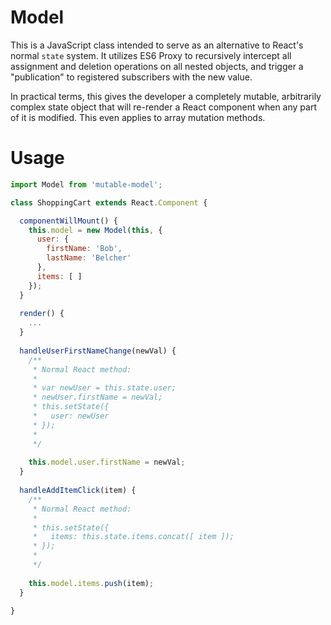 # Model

This is a JavaScript class intended to serve as an alternative to React's normal `state` system. It utilizes ES6 Proxy to recursively intercept all assignment and deletion operations on all nested objects, and trigger a "publication" to registered subscribers with the new value.

In practical terms, this gives the developer a completely mutable, arbitrarily complex state object that will re-render a React component when any part of it is modified. This even applies to array mutation methods.

# Usage

```jsx
import Model from 'mutable-model';

class ShoppingCart extends React.Component {

  componentWillMount() {
    this.model = new Model(this, {
      user: {
        firstName: 'Bob',
        lastName: 'Belcher'
      },
      items: [ ]
    });
  }
  
  render() {
    ...
  }
  
  handleUserFirstNameChange(newVal) {
    /**
     * Normal React method:
     * 
     * var newUser = this.state.user;
     * newUser.firstName = newVal;
     * this.setState({
     *   user: newUser
     * });
     *
     */
     
    this.model.user.firstName = newVal;
  }
  
  handleAddItemClick(item) {
    /**
     * Normal React method:
     * 
     * this.setState({
     *   items: this.state.items.concat([ item ]);
     * });
     *
     */
     
    this.model.items.push(item);
  }
  
}
```
